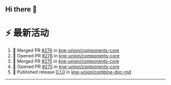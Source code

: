 ## Hi there 👋

<!--

**Here are some ideas to get you started:**

🙋‍♀️ A short introduction - what is your organization all about?
🌈 Contribution guidelines - how can the community get involved?
👩‍💻 Useful resources - where can the community find your docs? Is there anything else the community should know?
🍿 Fun facts - what does your team eat for breakfast?
🧙 Remember, you can do mighty things with the power of [Markdown](https://docs.github.com/github/writing-on-github/getting-started-with-writing-and-formatting-on-github/basic-writing-and-formatting-syntax)
-->


# ⚡ 最新活动

<!--START_SECTION:activity-->
1. 🎉 Merged PR [#276](https://github.com/kne-union/components-core/pull/276) in [kne-union/components-core](https://github.com/kne-union/components-core)
2. 💪 Opened PR [#276](https://github.com/kne-union/components-core/pull/276) in [kne-union/components-core](https://github.com/kne-union/components-core)
3. 🎉 Merged PR [#275](https://github.com/kne-union/components-core/pull/275) in [kne-union/components-core](https://github.com/kne-union/components-core)
4. 💪 Opened PR [#275](https://github.com/kne-union/components-core/pull/275) in [kne-union/components-core](https://github.com/kne-union/components-core)
5. 🚀 Published release [0.1.0](https://github.com/kne-union/combine-doc-md/releases/tag/0.1.0) in [kne-union/combine-doc-md](https://github.com/kne-union/combine-doc-md)
<!--END_SECTION:activity-->

---
